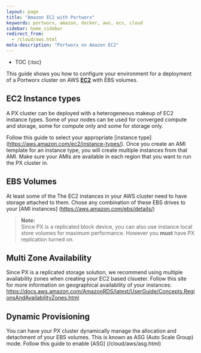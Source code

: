 ```yaml
---
layout: page
title: "Amazon EC2 with Portworx"
keywords: portworx, amazon, docker, aws, ecs, cloud
sidebar: home_sidebar
redirect_from:
  - /cloud/aws.html
meta-description: "Portworx on Amazon EC2"
---
```


* TOC
{:toc}

This guide shows you how to configure your environment for a deployment of a Portworx cluster on AWS [**EC2**](https://aws.amazon.com/ec2/) with EBS volumes.

## EC2 Instance types
A PX cluster can be deployed with a heterogeneous makeup of EC2 instance types.  Some of your nodes can be used for converged compute and storage, some for compute only and some for storage only.

Follow this guide to select your appropriate [instance type] (https://aws.amazon.com/ec2/instance-types/).  Once you create an AMI template for an instance type, you will create multiple instances from that AMI.  Make sure your AMIs are available in each region that you want to run the PX cluster in.

## EBS Volumes
At least some of the The EC2 instances in your AWS cluster need to have storage attached to them.  Chose any combination of these EBS drives to your [AMI instances] (https://aws.amazon.com/ebs/details/)

>**Note:**<br/>Since PX is a replicated block device, you can also use instance local store volumes for maximum performance.  However you **must** have PX replication turned on.

## Multi Zone Availability
Since PX is a replicated storage solution, we recommend using multiple availability zones when creating your EC2 based clsueter.  Follow this site for more information on geographical availability of your instances: https://docs.aws.amazon.com/AmazonRDS/latest/UserGuide/Concepts.RegionsAndAvailabilityZones.html

## Dynamic Provisioning
You can have your PX cluster dynamically manage the allocation and detachment of your EBS volumes.  This is known as ASG (Auto Scale Group) mode.  Follow this guide to enable [ASG] (/cloud/aws/asg.html)

